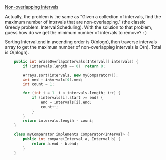 [Non-overlapping Intervals](https://leetcode.com/problems/non-overlapping-intervals/)


Actually, the problem is the same as "Given a collection of intervals, find the maximum number of intervals that are non-overlapping." (the classic Greedy problem: Interval Scheduling). With the solution to that problem, guess how do we get the minimum number of intervals to remove? : )

Sorting Interval.end in ascending order is O(nlogn), then traverse intervals array to get the maximum number of non-overlapping intervals is O(n). Total is O(nlogn).
```cpp
    public int eraseOverlapIntervals(Interval[] intervals) {
        if (intervals.length == 0)  return 0;

        Arrays.sort(intervals, new myComparator());
        int end = intervals[0].end;
        int count = 1;        

        for (int i = 1; i < intervals.length; i++) {
            if (intervals[i].start >= end) {
                end = intervals[i].end;
                count++;
            }
        }
        return intervals.length - count;
    }
    
    class myComparator implements Comparator<Interval> {
        public int compare(Interval a, Interval b) {
            return a.end - b.end;
        }
    }
```
